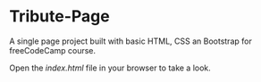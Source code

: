 # Tribute-Page
A single page project built with basic HTML, CSS an Bootstrap for freeCodeCamp course.

Open the *index.html* file in your browser to take a look.
